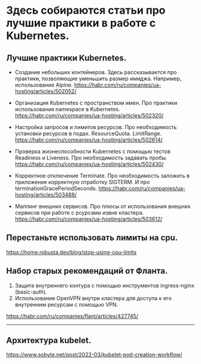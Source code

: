 # Здесь собираются статьи про лучшие практики в работе с Kubernetes.

## Лучшие практики Kubernetes. 

* Создание небольших контейнеров.
Здесь рассказывается про практики, позволяющие уменьшить размер имиджа. Например, использование Alpine.
https://habr.com/ru/companies/ua-hosting/articles/502052/

* Организация Kubernetes с пространством имен.
Про практики использования namespace в Kubernetes. 
https://habr.com/ru/companies/ua-hosting/articles/502320/

* Настройка запросов и лимитов ресурсов.
Про необходимость установки ресурсов в подах. ResourceQuota. LimitRange.
https://habr.com/ru/companies/ua-hosting/articles/502614/

* Проверка жизнеспособности Kubernetes с помощью тестов Readiness и Liveness.
Про необходимость задавать пробы.
https://habr.com/ru/companies/ua-hosting/articles/502430/

* Корректное отключение Terminate.
Про необходимость заложить в приложение корректную отработку SIGTERM.
И про terminationGracePeriodSeconds.
https://habr.com/ru/companies/ua-hosting/articles/503488/

* Маппинг внешних сервисов.
Про плюсы от использования внешних сервисов при работе с рсурсами извне кластера.
https://habr.com/ru/companies/ua-hosting/articles/503612/

## Перестаньте использовать лимиты на cpu.
https://home.robusta.dev/blog/stop-using-cpu-limits

## Набор старых рекомендаций от Фланта.

1. Защита внутреннего контура с помощью инструментов ingress-nginx (basic-auth).
2. Использование OpenVPN внутри кластера для доступа к его внутренним ресурсам с помощью VPN.

https://habr.com/ru/companies/flant/articles/427745/

------------------------------------------------------------------------------------------------
## Архитектура kubelet.
https://www.sobyte.net/post/2022-03/kubelet-pod-creation-workflow/
